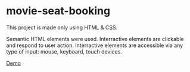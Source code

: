 # movie-seat-booking

This project is made only using HTML & CSS.

Semantic HTML elements were used.
Interractive elements are clickable and respond to user action.
Interractive elements are accessible via any type of input: mouse, keyboard, touch devices.

[Demo](https://shrai-dev.github.io/movie-seat-booking/)
